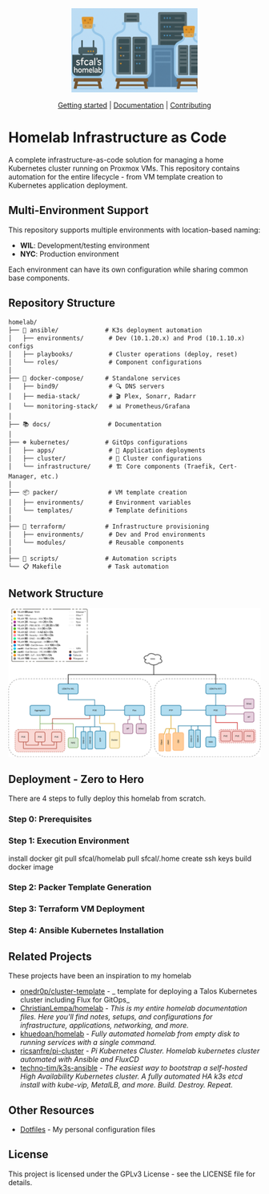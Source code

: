 <div align="center">
  <picture>
    <source media="(prefers-color-scheme: dark)" srcset="docs/assets/banner.png">
    <source media="(prefers-color-scheme: light)" srcset="docs/assets/banner.png">
    <img alt="Homelab Infrastructure as Code: Complete automation for your home Kubernetes cluster"
         src="docs/assets/banner.png"
         width="50%">
  </picture>

[Getting started] | [Documentation] | [Contributing]
</div>

[Getting Started]: #get-started
[Documentation]: https://homelab.samuel.computer
[Contributing]: CONTRIBUTING.md

# Homelab Infrastructure as Code

A complete infrastructure-as-code solution for managing a home Kubernetes cluster running on Proxmox VMs. This repository contains automation for the entire lifecycle - from VM template creation to Kubernetes application deployment.

## Multi-Environment Support

This repository supports multiple environments with location-based naming:

- **WIL**: Development/testing environment
- **NYC**: Production environment

Each environment can have its own configuration while sharing common base components.

## Repository Structure
```
homelab/
├── 🔄 ansible/             # K3s deployment automation
│   ├── environments/       # Dev (10.1.20.x) and Prod (10.1.10.x) configs
│   ├── playbooks/          # Cluster operations (deploy, reset)
│   └── roles/              # Component configurations
│
├── 🐳 docker-compose/      # Standalone services
│   ├── bind9/              # 🔍 DNS servers
│   ├── media-stack/        # 🎬 Plex, Sonarr, Radarr
│   └── monitoring-stack/   # 📊 Prometheus/Grafana
│
├── 📚 docs/                # Documentation
│
├── ☸️ kubernetes/          # GitOps configurations
│   ├── apps/               # 📱 Application deployments
│   ├── cluster/            # 🧩 Cluster configurations
│   └── infrastructure/     # 🏗️ Core components (Traefik, Cert-Manager, etc.)
│
├── 📦 packer/              # VM template creation
│   ├── environments/       # Environment variables
│   └── templates/          # Template definitions
│
├── 🏢 terraform/           # Infrastructure provisioning
│   ├── environments/       # Dev and Prod environments
│   └── modules/            # Reusable components
│
├── 📜 scripts/             # Automation scripts
└── 📋 Makefile             # Task automation
```

## Network Structure
![Network](docs/assets/network.drawio.svg)

## Deployment - Zero to Hero

There are 4 steps to fully deploy this homelab from scratch.

### Step 0: Prerequisites
### Step 1: Execution Environment
install docker git
pull sfcal/homelab
pull sfcal/.home
create ssh keys
build docker image

### Step 2: Packer Template Generation
### Step 3: Terraform VM Deployment
### Step 4: Ansible Kubernetes Installation

## Related Projects

These projects have been an inspiration to my homelab

- [onedr0p/cluster-template](https://github.com/onedr0p/cluster-template) - _ template for deploying a Talos Kubernetes cluster including Flux for GitOps_
- [ChristianLempa/homelab](https://github.com/ChristianLempa/homelab) - _This is my entire homelab documentation files. Here you'll find notes, setups, and configurations for infrastructure, applications, networking, and more._
- [khuedoan/homelab](https://github.com/khuedoan/homelab) - _Fully automated homelab from empty disk to running services with a single command._
- [ricsanfre/pi-cluster](https://github.com/ricsanfre/pi-cluster) - _Pi Kubernetes Cluster. Homelab kubernetes cluster automated with Ansible and FluxCD_
- [techno-tim/k3s-ansible](https://github.com/techno-tim/k3s-ansible) - _The easiest way to bootstrap a self-hosted High Availability Kubernetes cluster. A fully automated HA k3s etcd install with kube-vip, MetalLB, and more. Build. Destroy. Repeat._

## Other Resources

- [Dotfiles](https://github.com/sfcal/.home) - My personal configuration files

## License

This project is licensed under the GPLv3 License - see the LICENSE file for details.
